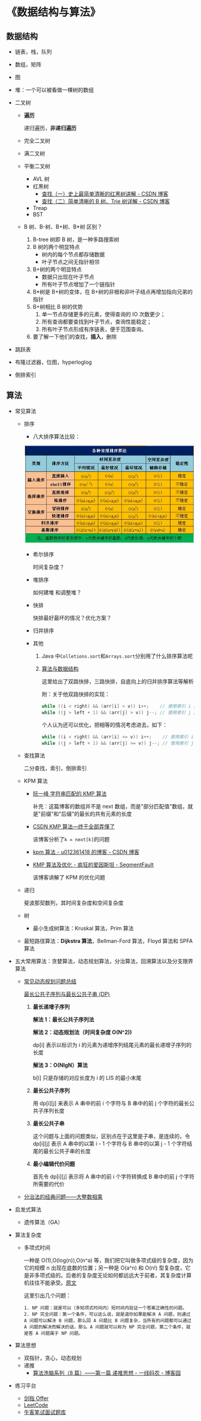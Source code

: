 # 《数据结构与算法》



## 数据结构

- 链表，栈，队列

- 数组，矩阵

- 图

- 堆：一个可以被看做一棵树的数组

- 二叉树

  - **遍历**

    递归遍历，**非递归遍历**

  - 完全二叉树

  - 满二叉树

  - 平衡二叉树

    - AVL 树
    - 红黑树
      - [查找（一）史上最简单清晰的红黑树讲解 - CSDN 博客 ](http://blog.csdn.net/yang_yulei/article/details/26066409)
      - [查找（二）简单清晰的 B 树、Trie 树详解 - CSDN 博客 ](http://blog.csdn.net/yang_yulei/article/details/26104921)
    - Treap
    - BST

  - B 树、B-树、B+树、B*树 区别？

    1. B-tree 树即 B 树，是一种多路搜索树
    2. B 树的两个明显特点
       - 树内的每个节点都存储数据
       - 叶子节点之间无指针相邻
    3. B+树的两个明显特点
       - 数据只出现在叶子节点
       - 所有叶子节点增加了一个链指针
    4. B*树是 B+树的变体，在 B+树的非根和非叶子结点再增加指向兄弟的指针
    5. B+树相比 B 树的优势
       1. 单一节点存储更多的元素，使得查询的 IO 次数更少；
       2. 所有查询都要查找到叶子节点，查询性能稳定；
       3. 所有叶子节点形成有序链表，便于范围查询。
    6. 要了解一下他们的查找，**插入**，删除

- 跳跃表

- 布隆过滤器，位图，hyperloglog

- 倒排索引





## 算法

- 常见算法

  - 排序

    - 八大排序算法比较：

    ![常见算法·图 1](/img/awesome/sort1.png)

      - 希尔排序

        时间复杂度？

      - 堆排序

        如何建堆 和调整堆？

      - 快排

        快排最好最坏的情况？优化方案？

      - 归并排序

      - 其他

        1. Java 中`Colletions.sort`和`Arrays.sort`分别用了什么排序算法呢

        2. [算法与数据结构 ](https://www.cnblogs.com/deng-tao/category/951445.html)

           这里给出了双路快排，三路快排，自底向上的归并排序算法等解析

           附：关于他双路快排的实现：

           ```c++
           while ((i < right) && (arr[i] < v)) i++;    // 使用索引 i 从左往右遍历直到 arr[i] < v
           while ((j > left + 1) && (arr[j] > v)) j--; // 使用索引 j 从右往左遍历直到 arr[j] > v
           ```

           个人认为还可以优化，把相等的情况考虑进去，如下：

           ```c++
           while ((i < right) && (arr[i] <= v)) i++;    // 使用索引 i 从左往右遍历直到 arr[i] < v
           while ((j > left + 1) && (arr[j] >= v)) j--; // 使用索引 j 从右往左遍历直到 arr[j] > v
           ```

  - 查找算法

    二分查找，索引，倒排索引

  - KPM 算法

    - [阮一峰 字符串匹配的 KMP 算法 ](http://www.ruanyifeng.com/blog/2013/05/Knuth%E2%80%93Morris%E2%80%93Pratt_algorithm.html)

      补充：这篇博客的数组并不是 next 数组，而是"部分匹配值"数组，就是"前缀"和"后缀"的最长的共有元素的长度

    - [CSDN KMP 算法—终于全部弄懂了 ](https://blog.csdn.net/dark_cy/article/details/88698736)

      该博客分析了`k = next[k]`的问题

    - [kpm 算法 - u012361418 的博客 - CSDN 博客 ](http://blog.csdn.net/u012361418/article/details/46125439)

    - [KMP 算法及优化 - 疯狂的爱因斯坦 - SegmentFault](https://segmentfault.com/a/1190000007066358#articleHeader4)

      该博客讲解了 KPM 的优化问题

  - 递归

    斐波那契数列，其时间复杂度和空间复杂度

  - 树

    - 最小生成树算法：Kruskal 算法，Prim 算法

  - 最短路径算法：**Dijkstra 算法**，Bellman-Ford 算法，Floyd 算法和 SPFA 算法

- 五大常用算法：贪婪算法，动态规划算法，分治算法，回溯算法以及分支限界算法

  - [常见动态规划问题总结 ](https://blog.csdn.net/mc695192383/article/details/70146579)

    [最长公共子序列与最长公共子串 (DP)](https://blog.csdn.net/u012102306/article/details/53184446)

      1. **最长递增子序列**

         **解法 1：最长公共子序列法**

         **解法 2：动态规划法（时间复杂度 O(N^2))**

         dp[i] 表示以标识为 i 的元素为递增序列结尾元素的最长递增子序列的长度

         **解法 3：O(NlgN）算法**

         b[i] 只是存储的对应长度为 i 的 LIS 的最小末尾

      2. **最长公共子序列**

         用 dp[i][j] 来表示 A 串中的前 i 个字符与 B 串中的前 j 个字符的最长公共子序列长度

      3. **最长公共子串**

         这个问题与上面的问题类似，区别点在于这里是子串，是连续的，令 dp[i][j] 表示 A 串中的以第 i - 1 个字符与 B 串中的以第 j - 1 个字符结尾的最长公共子串的长度

      4. **最小编辑代价问题**

         首先令 dp[i][j] 表示将 A 串中的前 i 个字符转换成 B 串中的前 j 个字符所需要的代价

  - [分治法的经典问题——大整数相乘 ](https://www.cnblogs.com/little-kwy/archive/2017/09/30/7613642.html)

- 启发式算法

  - 遗传算法（GA）

- 算法复杂度

  - 多项式时间

    一种是 O(1),O(log(n)),O(n^a) 等，我们把它叫做多项式级的复杂度，因为它的规模 n 出现在底数的位置；另一种是 O(a^n) 和 O(n!) 型复杂度，它是非多项式级的。后者的复杂度无论如何都远远大于前者，其复杂度计算机往往不能承受。[原文 ](https://www.zhihu.com/question/24653072)

    这里引出几个问题：

        1. NP 问题：就是可以（多知项式时间内）短时间内验证一个答案正确性的问题。
        2. NP 完全问题：第一个条件，可以这么说，就是道你如果能解决 A 问题，则通过 A 问题可以解决 B 问题，那么回 A 问题比 B 问题复杂，当所有的问题都可以通过 A 问题的解决而解决的话，那么 A 问题就可以称为 NP 完全问题，第二个条件，就是答 A 问题属于 NP 问题。

- 算法思想

  - 双指针，贪心，动态规划
  - 递推
    - [算法洗脑系列（8 篇）——第一篇 递推思想 - 一线码农 - 博客园 ](http://www.cnblogs.com/huangxincheng/archive/2011/12/29/2305525.html)

- 练习平台

  - [剑指 Offer](https://github.com/CyC2018/CS-Notes/blob/master/notes/%E5%89%91%E6%8C%87%20Offer%20%E9%A2%98%E8%A7%A3%20-%20%E7%9B%AE%E5%BD%95.md)
  - [LeetCode](https://github.com/CyC2018/CS-Notes/blob/master/notes/Leetcode%20%E9%A2%98%E8%A7%A3%20-%20%E7%9B%AE%E5%BD%95.md)
  - [牛客笔试面试题库 ](https://www.nowcoder.com/contestRoom?from=cyc_github)

